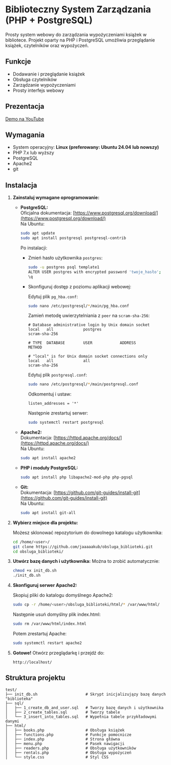 # Biblioteczny System Zarządzania (PHP + PostgreSQL)

Prosty system webowy do zarządzania wypożyczeniami książek w bibliotece. Projekt oparty na PHP i PostgreSQL umożliwia przeglądanie książek, czytelników oraz wypożyczeń.

## Funkcje

- Dodawanie i przeglądanie książek  
- Obsługa czytelników  
- Zarządzanie wypożyczeniami  
- Prosty interfejs webowy

## Prezentacja

[Demo na YouTube](https://www.youtube.com/watch?v=OKbz3RPp_AI)

## Wymagania

- System operacyjny: **Linux (preferowany: Ubuntu 24.04 lub nowszy)**
- PHP 7.x lub wyższy
- PostgreSQL
- Apache2
- git

## Instalacja

1. **Zainstaluj wymagane oprogramowanie:**

   - **PostgreSQL:**  
     Oficjalna dokumentacja: [https://www.postgresql.org/download/](https://www.postgresql.org/download/)  
     Na Ubuntu:
     ```bash
     sudo apt update
     sudo apt install postgresql postgresql-contrib
     ```

     Po instalacji:

     - Zmień hasło użytkownika `postgres`:
       ```bash
       sudo -u postgres psql template1
       ALTER USER postgres with encrypted password 'twoje_hasło';
       \q
       ```

     - Skonfiguruj dostęp z poziomu aplikacji webowej:

       Edytuj plik `pg_hba.conf`:
       ```bash
       sudo nano /etc/postgresql/*/main/pg_hba.conf
       ```

       Zamień metodę uwierzytelniania z `peer` na `scram-sha-256`:
       ```
       # Database administrative login by Unix domain socket
       local   all             postgres                                scram-sha-256

       # TYPE  DATABASE        USER            ADDRESS                 METHOD

       # "local" is for Unix domain socket connections only
       local   all             all                                     scram-sha-256

       ```

       Edytuj plik `postgresql.conf`:
       ```bash
       sudo nano /etc/postgresql/*/main/postgresql.conf
       ```

       Odkomentuj i ustaw:
       ```
       listen_addresses = '*'
       ```

       Następnie zrestartuj serwer:
       ```bash
       sudo systemctl restart postgresql
       ```

   - **Apache2:**  
     Dokumentacja: [https://httpd.apache.org/docs/](https://httpd.apache.org/docs/)  
     Na Ubuntu:
     ```bash
     sudo apt install apache2
     ```

   - **PHP i moduły PostgreSQL:**
     ```bash
     sudo apt install php libapache2-mod-php php-pgsql
     ```

   - **Git:**  
     Dokumentacja: [https://github.com/git-guides/install-git](https://github.com/git-guides/install-git)  
     Na Ubuntu:
     ```bash
     sudo apt install git-all
     ```

2. **Wybierz miejsce dla projektu:**

   Możesz sklonować repozytorium do dowolnego katalogu użytkownika:
   ```bash
   cd /home/<user>/
   git clone https://github.com/jaaaaakub/obsluga_biblioteki.git
   cd obsluga_biblioteki/
   ```

3. **Utwórz bazę danych i użytkownika:**
   Można to zrobić automatycznie:
   ```bash
   chmod +x init_db.sh
   ./init_db.sh
   ```

4. **Skonfiguruj serwer Apache2:**

   Skopiuj pliki do katalogu domyślnego Apache2:
   ```bash
   sudo cp -r /home/<user>/obsluga_biblioteki/html/* /var/www/html/
   ```
   Następnie usuń domyślny plik index.html:
   ```bash
   sudo rm /var/www/html/index.html
   ```

   Potem zrestartuj Apache:
   ```bash
   sudo systemctl restart apache2
   ```

5. **Gotowe!**
   Otwórz przeglądarkę i przejdź do:
   ```
   http://localhost/
   ```

## Struktura projektu

```
test/
├── init_db.sh                     # Skrypt inicjalizujązy bazę danych "biblioteka"
├── sql/
│   ├── 1_create_db_and_user.sql   # Tworzy bazę danych i użytkownika
│   ├── 2_create_tables.sql        # Tworzy tabele
│   └── 3_insert_into_tables.sql   # Wypełnia tabele przykładowymi danymi
├── html/
│   ├── books.php                  # Obsługa książek
│   ├── functions.php              # Funkcje pomocnicze
│   ├── index.php                  # Strona główna
│   ├── menu.php                   # Pasek nawigacji
│   ├── readers.php                # Obsługa użytkowników
│   ├── rentals.php                # Obsługa wypożyczeń
│   └── style.css                  # Styl CSS
```
